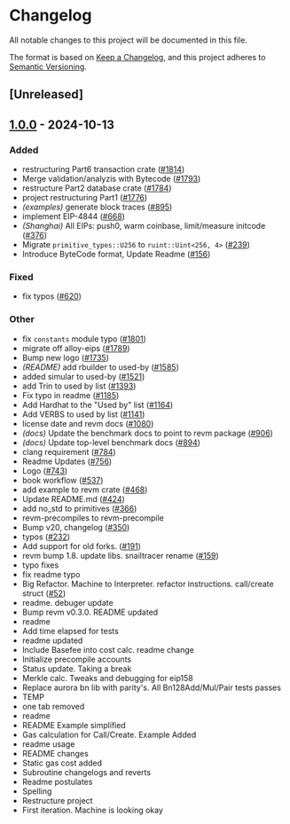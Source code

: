 # Changelog

All notable changes to this project will be documented in this file.

The format is based on [Keep a Changelog](https://keepachangelog.com/en/1.0.0/),
and this project adheres to [Semantic Versioning](https://semver.org/spec/v2.0.0.html).

## [Unreleased]

## [1.0.0](https://github.com/frankudoags/revm/releases/tag/revm-specification-v1.0.0) - 2024-10-13

### Added

- restructuring Part6 transaction crate ([#1814](https://github.com/frankudoags/revm/pull/1814))
- Merge validation/analyzis with Bytecode ([#1793](https://github.com/frankudoags/revm/pull/1793))
- restructure Part2 database crate ([#1784](https://github.com/frankudoags/revm/pull/1784))
- project restructuring Part1 ([#1776](https://github.com/frankudoags/revm/pull/1776))
- *(examples)* generate block traces ([#895](https://github.com/frankudoags/revm/pull/895))
- implement EIP-4844 ([#668](https://github.com/frankudoags/revm/pull/668))
- *(Shanghai)* All EIPs: push0, warm coinbase, limit/measure initcode ([#376](https://github.com/frankudoags/revm/pull/376))
- Migrate `primitive_types::U256` to `ruint::Uint<256, 4>` ([#239](https://github.com/frankudoags/revm/pull/239))
- Introduce ByteCode format, Update Readme ([#156](https://github.com/frankudoags/revm/pull/156))

### Fixed

- fix typos ([#620](https://github.com/frankudoags/revm/pull/620))

### Other

- fix `constants` module typo ([#1801](https://github.com/frankudoags/revm/pull/1801))
- migrate off alloy-eips ([#1789](https://github.com/frankudoags/revm/pull/1789))
- Bump new logo ([#1735](https://github.com/frankudoags/revm/pull/1735))
- *(README)* add rbuilder to used-by ([#1585](https://github.com/frankudoags/revm/pull/1585))
- added simular to used-by ([#1521](https://github.com/frankudoags/revm/pull/1521))
- add Trin to used by list ([#1393](https://github.com/frankudoags/revm/pull/1393))
- Fix typo in readme ([#1185](https://github.com/frankudoags/revm/pull/1185))
- Add Hardhat to the "Used by" list ([#1164](https://github.com/frankudoags/revm/pull/1164))
- Add VERBS to used by list ([#1141](https://github.com/frankudoags/revm/pull/1141))
- license date and revm docs ([#1080](https://github.com/frankudoags/revm/pull/1080))
- *(docs)* Update the benchmark docs to point to revm package ([#906](https://github.com/frankudoags/revm/pull/906))
- *(docs)* Update top-level benchmark docs ([#894](https://github.com/frankudoags/revm/pull/894))
- clang requirement ([#784](https://github.com/frankudoags/revm/pull/784))
- Readme Updates ([#756](https://github.com/frankudoags/revm/pull/756))
- Logo ([#743](https://github.com/frankudoags/revm/pull/743))
- book workflow ([#537](https://github.com/frankudoags/revm/pull/537))
- add example to revm crate ([#468](https://github.com/frankudoags/revm/pull/468))
- Update README.md ([#424](https://github.com/frankudoags/revm/pull/424))
- add no_std to primitives ([#366](https://github.com/frankudoags/revm/pull/366))
- revm-precompiles to revm-precompile
- Bump v20, changelog ([#350](https://github.com/frankudoags/revm/pull/350))
- typos ([#232](https://github.com/frankudoags/revm/pull/232))
- Add support for old forks. ([#191](https://github.com/frankudoags/revm/pull/191))
- revm bump 1.8. update libs. snailtracer rename ([#159](https://github.com/frankudoags/revm/pull/159))
- typo fixes
- fix readme typo
- Big Refactor. Machine to Interpreter. refactor instructions. call/create struct ([#52](https://github.com/frankudoags/revm/pull/52))
- readme. debuger update
- Bump revm v0.3.0. README updated
- readme
- Add time elapsed for tests
- readme updated
- Include Basefee into cost calc. readme change
- Initialize precompile accounts
- Status update. Taking a break
- Merkle calc. Tweaks and debugging for eip158
- Replace aurora bn lib with parity's. All Bn128Add/Mul/Pair tests passes
- TEMP
- one tab removed
- readme
- README Example simplified
- Gas calculation for Call/Create. Example Added
- readme usage
- README changes
- Static gas cost added
- Subroutine changelogs and reverts
- Readme postulates
- Spelling
- Restructure project
- First iteration. Machine is looking okay
